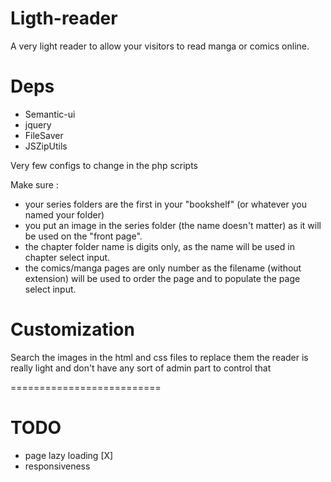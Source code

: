 # Ligth-reader
A very light reader to allow your visitors to read manga or comics online.

# Deps
- Semantic-ui
- jquery
- FileSaver
- JSZipUtils

Very few configs to change in the php scripts

Make sure :
- your series folders are the first in your "bookshelf" (or whatever you named your folder)
- you put an image in the series folder (the name doesn't matter) as it will be used on the "front page".
- the chapter folder name is digits only, as the name will be used in chapter select input.
- the comics/manga pages are only number as the filename (without extension) will be used to order the page and to populate the page select input.

# Customization
Search the images in the html and css files to replace them
the reader is really light and don't have any sort of admin part to control that

==========================
# TODO

- page lazy loading [X]
- responsiveness
